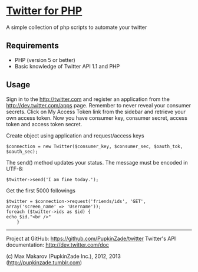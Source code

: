 [Twitter for PHP](https://github.com/PupkinZade/twitter)
================================

A simple collection of php scripts to automate your twitter


Requirements
------------
- PHP (version 5 or better)
- Basic knowledge of Twitter API 1.1 and PHP 

 


Usage
-----
Sign in to the http://twitter.com and register an application from the http://dev.twitter.com/apps page. Remember
to never reveal your consumer secrets. Click on My Access Token link from the sidebar and retrieve your own access
token. Now you have consumer key, consumer secret, access token and access token secret.

Create object using application and request/access keys

	$connection = new Twitter($consumer_key, $consumer_sec, $oauth_tok, $oauth_sec);

The send() method updates your status. The message must be encoded in UTF-8:

	$twitter->send('I am fine today.');

Get the first 5000 followings

	$twitter = $connection->request('friends/ids', 'GET', array('screen_name' => 'Username'));
	foreach ($twitter->ids as $id) {
	echo $id."<br />"	
		}

-----
Project at GitHub: https://github.com/PupkinZade/twitter
Twitter's API documentation: http://dev.twitter.com/doc

(c) Max Makarov (PupkinZade Inc.), 2012, 2013 (http://pupkinzade.tumblr.com)
